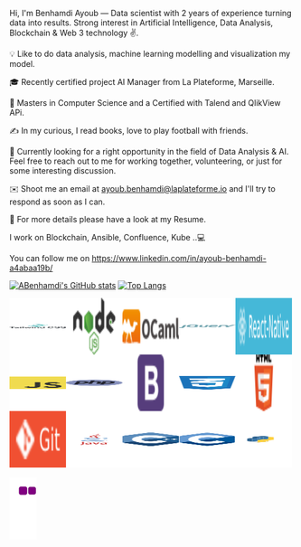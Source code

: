 Hi, I'm Benhamdi Ayoub — Data scientist with 2 years of experience turning data into results. Strong interest in Artificial Intelligence, Data Analysis, Blockchain & Web 3 technology ✌. 

💡 Like to do data analysis, machine learning modelling and visualization my model.

🎓 Recently certified project AI Manager from La Plateforme, Marseille.

🌱 Masters in Computer Science and a Certified with Talend and QlikView APi.

✍️ In my curious, I read books, love to play football with friends.

💬 Currently looking for a right opportunity in the field of Data Analysis & AI. Feel free to reach out to me for working together, volunteering, or just for some interesting discussion.

✉️ Shoot me an email at ayoub.benhamdi@laplateforme.io and I'll try to respond as soon as I can.

📄 For more details please have a look at my Resume.

I work on Blockchain, Ansible, Confluence, Kube ..💻

You can follow me on https://www.linkedin.com/in/ayoub-benhamdi-a4abaa19b/

[![ABenhamdi's GitHub stats](https://github-readme-stats.vercel.app/api?username=abenhamdi&show_icons=true&theme=dracula)](https://github.com/anuraghazra/github-readme-stats)
[![Top Langs](https://github-readme-stats.vercel.app/api/top-langs/?username=abenhamdi&layout=compact)](https://github.com/anuraghazra/github-readme-stats)




<img align="left" width="100" height="100" src="https://github.com/abenhamdi/abenhamdi/blob/main/tailwind-css.svg" >
<img align="left" width="100" height="100" src="https://github.com/abenhamdi/abenhamdi/blob/main/nodejs.svg">
<img align="left" width="100" height="100" src="https://github.com/abenhamdi/abenhamdi/blob/main/ocaml.svg">
<img align="left" width="100" height="100" src="https://github.com/abenhamdi/abenhamdi/blob/main/jquery.svg" >
<img align="left" width="100" height="100" src="https://github.com/abenhamdi/abenhamdi/blob/main/react_native.svg" >
<img align="left" width="100" height="100" src="https://github.com/abenhamdi/abenhamdi/blob/main/javascript.svg">
<img align="left" width="100" height="100" src="https://github.com/abenhamdi/abenhamdi/blob/main/php.svg" >
<img align="left" width="100" height="100" src="https://github.com/abenhamdi/abenhamdi/blob/main/bootstrap.svg">
<img align="left" width="100" height="100" src="https://github.com/abenhamdi/abenhamdi/blob/main/css-3.svg" >
<img align="left" width="100" height="100" src="https://github.com/abenhamdi/abenhamdi/blob/main/html5.svg" >
<img align="left" width="100" height="100" src="https://github.com/abenhamdi/abenhamdi/blob/main/git.svg" >
<img align="left" width="100" height="100"src="https://github.com/abenhamdi/abenhamdi/blob/main/java.svg" >
<img align="left" width="100" height="100" src="https://github.com/abenhamdi/abenhamdi/blob/main/c++.svg" >
<img align="left" width="100" height="100" src="https://github.com/abenhamdi/abenhamdi/blob/main/c.svg" >
<img src="https://github.com/abenhamdi/abenhamdi/blob/main/python.svg" width="100" height="100" >






![snake gif](https://github.com/abenhamdi/abenhamdi/blob/output/github-contribution-grid-snake.gif)






